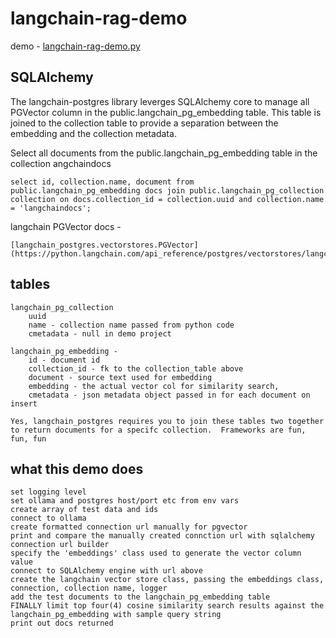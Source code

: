 # langchain-rag-demo

demo - <a href="https://github.com/patarleth/langchain-chat-demo/blob/main/langchain-rag-demo.py">langchain-rag-demo.py</a>

## SQLAlchemy 

The langchain-postgres library leverges SQLAlchemy core to manage all PGVector column in the public.langchain_pg_embedding table. This table is joined to the collection table to provide a separation between the embedding and the collection metadata.

Select all documents from the public.langchain_pg_embedding table in the collection angchaindocs

    select id, collection.name, document from public.langchain_pg_embedding docs join public.langchain_pg_collection collection on docs.collection_id = collection.uuid and collection.name = 'langchaindocs';

langchain PGVector docs -

    [langchain_postgres.vectorstores.PGVector](https://python.langchain.com/api_reference/postgres/vectorstores/langchain_postgres.vectorstores.PGVector.html#langchain_postgres.vectorstores.PGVector)

## tables

    langchain_pg_collection 
        uuid 
        name - collection name passed from python code
        cmetadata - null in demo project

    langchain_pg_embedding - 
        id - document id
        collection_id - fk to the collection_table above
        document - source text used for embedding
        embedding - the actual vector col for similarity search, 
        cmetadata - json metadata object passed in for each document on insert

    Yes, langchain_postgres requires you to join these tables two together to return documents for a specifc collection.  Frameworks are fun, fun, fun

## what this demo does

    set logging level
    set ollama and postgres host/port etc from env vars
    create array of test data and ids
    connect to ollama
    create formatted connection url manually for pgvector
    print and compare the manually created connction url with sqlalchemy connection url builder
    specify the 'embeddings' class used to generate the vector column value
    connect to SQLAlchemy engine with url above
    create the langchain vector store class, passing the embeddings class, connection, collection name, logger
    add the test documents to the langchain_pg_embedding table
    FINALLY limit top four(4) cosine similarity search results against the langchain_pg_embedding with sample query string
    print out docs returned
